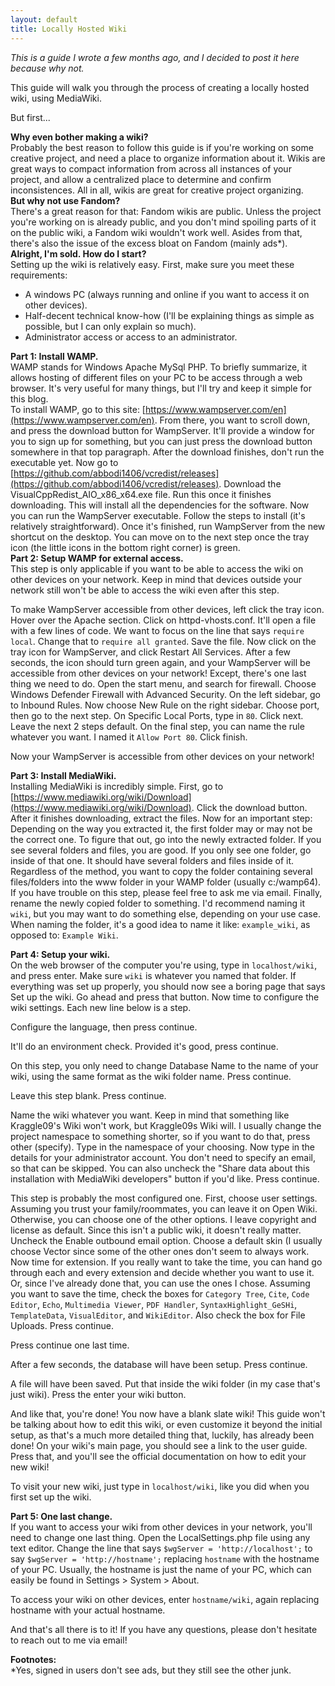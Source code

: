 ```yaml
---
layout: default
title: Locally Hosted Wiki
---
```

*This is a guide I wrote a few months ago, and I decided to post it here because why not.*

This guide will walk you through the process of creating a locally hosted wiki, using MediaWiki.

But first...

**Why even bother making a wiki?**  
Probably the best reason to follow this guide is if you're working on some creative project, and need a place to organize information about it. Wikis are great ways to compact information from across all instances of your project, and allow a centralized place to determine and confirm inconsistences. All in all, wikis are great for creative project organizing.  
**But why not use Fandom?**  
There's a great reason for that: Fandom wikis are public. Unless the project you're working on is already public, and you don't mind spoiling parts of it on the public wiki, a Fandom wiki wouldn't work well. Asides from that, there's also the issue of the excess bloat on Fandom (mainly ads*).  
**Alright, I'm sold. How do I start?**  
Setting up the wiki is relatively easy. First, make sure you meet these requirements:  

- A windows PC (always running and online if you want to access it on other devices).
- Half-decent technical know-how (I'll be explaining things as simple as possible, but I can only explain so much).
- Administrator access or access to an administrator.

**Part 1: Install WAMP.**  
WAMP stands for Windows Apache MySql PHP. To briefly summarize, it allows hosting of different files on your PC to be access through a web browser. It's very useful for many things, but I'll try and keep it simple for this blog.  
To install WAMP, go to this site: [https://www.wampserver.com/en](https://www.wampserver.com/en). From there, you want to scroll down, and press the download button for WampServer. It'll provide a window for you to sign up for something, but you can just press the download button somewhere in that top paragraph. After the download finishes, don't run the executable yet. Now go to [https://github.com/abbodi1406/vcredist/releases](https://github.com/abbodi1406/vcredist/releases). Download the VisualCppRedist\_AIO\_x86\_x64.exe file. Run this once it finishes downloading. This will install all the dependencies for the software. Now you can run the WampServer executable. Follow the steps to install (it's relatively straightforward). Once it's finished, run WampServer from the new shortcut on the desktop. You can move on to the next step once the tray icon (the little icons in the bottom right corner) is green.  
**Part 2: Setup WAMP for external access.**  
This step is only applicable if you want to be able to access the wiki on other devices on your network. Keep in mind that devices outside your network still won't be able to access the wiki even after this step.  

To make WampServer accessible from other devices, left click the tray icon. Hover over the Apache section. Click on httpd-vhosts.conf. It'll open a file with a few lines of code. We want to focus on the line that says `require local`. Change that to `require all granted`. Save the file. Now click on the tray icon for WampServer, and click Restart All Services. After a few seconds, the icon should turn green again, and your WampServer will be accessible from other devices on your network! Except, there's one last thing we need to do. Open the start menu, and search for firewall. Choose Windows Defender Firewall with Advanced Security. On the left sidebar, go to Inbound Rules. Now choose New Rule on the right sidebar. Choose port, then go to the next step. On Specific Local Ports, type in `80`. Click next. Leave the next 2 steps default. On the final step, you can name the rule whatever you want. I named it `Allow Port 80`. Click finish.  

Now your WampServer is accessible from other devices on your network!

**Part 3: Install MediaWiki.**  
Installing MediaWiki is incredibly simple. First, go to [https://www.mediawiki.org/wiki/Download](https://www.mediawiki.org/wiki/Download). Click the download button. After it finishes downloading, extract the files. Now for an important step: Depending on the way you extracted it, the first folder may or may not be the correct one. To figure that out, go into the newly extracted folder. If you see several folders and files, you are good. If you only see one folder, go inside of that one. It should have several folders and files inside of it. Regardless of the method, you want to copy the folder containing several files/folders into the www folder in your WAMP folder (usually c:/wamp64). If you have trouble on this step, please feel free to ask me via email. Finally, rename the newly copied folder to something. I'd recommend naming it `wiki`, but you may want to do something else, depending on your use case. When naming the folder, it's a good idea to name it like: `example_wiki`, as opposed to: `Example Wiki`.

**Part 4: Setup your wiki.**  
On the web browser of the computer you're using, type in `localhost/wiki`, and press enter. Make sure `wiki` is whatever you named that folder. If everything was set up properly, you should now see a boring page that says Set up the wiki. Go ahead and press that button. Now time to configure the wiki settings. Each new line below is a step.  

Configure the language, then press continue.  

It'll do an environment check. Provided it's good, press continue.  

On this step, you only need to change Database Name to the name of your wiki, using the same format as the wiki folder name. Press continue.  

Leave this step blank. Press continue.  

Name the wiki whatever you want. Keep in mind that something like Kraggle09's Wiki won't work, but Kraggle09s Wiki will. I usually change the project namespace to something shorter, so if you want to do that, press other (specify). Type in the namespace of your choosing. Now type in the details for your administrator account. You don't need to specify an email, so that can be skipped. You can also uncheck the "Share data about this installation with MediaWiki developers" button if you'd like. Press continue.  

This step is probably the most configured one. First, choose user settings. Assuming you trust your family/roommates, you can leave it on Open Wiki. Otherwise, you can choose one of the other options. I leave copyright and license as default. Since this isn't a public wiki, it doesn't really matter. Uncheck the Enable outbound email option. Choose a default skin (I usually choose Vector since some of the other ones don't seem to always work. Now time for extension. If you really want to take the time, you can hand go through each and every extension and decide whether you want to use it. Or, since I've already done that, you can use the ones I chose. Assuming you want to save the time, check the boxes for `Category Tree`, `Cite`, `Code Editor`, `Echo`, `Multimedia Viewer`, `PDF Handler`, `SyntaxHighlight_GeSHi`, `TemplateData`, `VisualEditor`, and `WikiEditor`. Also check the box for File Uploads. Press continue.  

Press continue one last time.  

After a few seconds, the database will have been setup. Press continue.  

A file will have been saved. Put that inside the wiki folder (in my case that's just wiki). Press the enter your wiki button.  

And like that, you're done! You now have a blank slate wiki! This guide won't be talking about how to edit this wiki, or even customize it beyond the initial setup, as that's a much more detailed thing that, luckily, has already been done! On your wiki's main page, you should see a link to the user guide. Press that, and you'll see the official documentation on how to edit your new wiki!  

To visit your new wiki, just type in `localhost/wiki`, like you did when you first set up the wiki.

**Part 5: One last change.**  
If you want to access your wiki from other devices in your network, you'll need to change one last thing. Open the LocalSettings.php file using any text editor. Change the line that says `$wgServer = 'http://localhost';` to say `$wgServer = 'http://hostname';` replacing `hostname` with the hostname of your PC. Usually, the hostname is just the name of your PC, which can easily be found in Settings > System > About.

To access your wiki on other devices, enter `hostname/wiki`, again replacing hostname with your actual hostname.  

And that's all there is to it! If you have any questions, please don't hesitate to reach out to me via email!  

**Footnotes:**  
*Yes, signed in users don't see ads, but they still see the other junk.